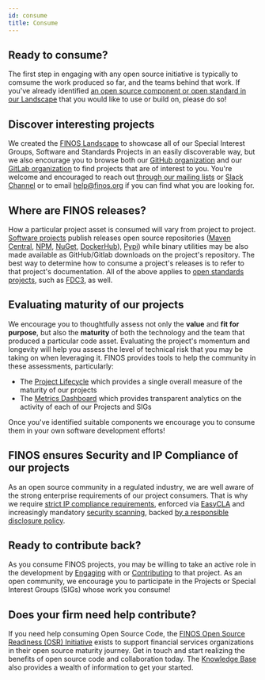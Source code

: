 ```yaml
---
id: consume
title: Consume
---
```


## Ready to consume?
The first step in engaging with any open source initiative is typically to comsume the work produced so far, and the teams behind that work. If you've already identified [an open source component or open standard in our Landscape](https://landscape.finos.org) that you would like to use or build on, please do so!

## Discover interesting projects
We created the [FINOS Landscape](https://landscape.finos.org) to showcase all of our Special Interest Groups, Software and Standards Projects in an easily discoverable way, but we also encourage you to browse both our [GitHub organization](https://github.com/finos) and our [GitLab organization](https://gitlab.com/finosfoundation/) to find projects that are of interest to you. You're welcome and encouraged to reach out [through our mailing lists](https://community.finos.org/docs/journey/engage#mailing-lists) or [Slack Channel](https://finos-lf.slack.com/messages/finos-community/) or to email [help@finos.org](mailto:help@finos.org) if you can find what you are looking for.

## Where are FINOS releases?
How a particular project asset is consumed will vary from project to project. [Software projects](https://community.finos.org/docs/governance/#open-source-software-projects) publish releases open source repositories ([Maven Central](https://search.maven.org/search?q=org.finos), [NPM](https://www.npmjs.com/search?q=finos), [NuGet](https://www.nuget.org/packages?q=finos), [DockerHub](https://hub.docker.com/u/finos)), [Pypi](https://pypi.org/user/finos/)) while binary utilities may be also made available as GitHub/Gitlab downloads on the project's repository. The best way to determine how to consume a project's releases is to refer to that project's documentation. All of the above applies to [open standards projects](/docs/governance/Standards-Projects/intro), such as [FDC3](https://fdc3.finos.org), as well. 

## Evaluating maturity of our projects 
We encourage you to thoughtfully assess not only the **value** and **fit for purpose**, but also the **maturity** of both the technology and the team that produced a particular code asset. Evaluating the project's momentum and longevity will help you assess the level of technical risk that you may be taking on when leveraging it. FINOS provides tools to help the community in these assessments, particularly:

- The [Project Lifecycle](/docs/governance/Software-Projects/project-lifecycle) which provides a single overall measure of the maturity of our projects
- The [Metrics Dashboard](https://metrics.finos.org) which provides transparent analytics on the activity of each of our Projects and SIGs

Once you've identified suitable components we encourage you to consume them in your own software development efforts! 

## FINOS ensures Security and IP Compliance of our projects
As an open source community in a regulated industry, we are well aware of the strong enterprise requirements of our project consumers. That is why we require [strict IP compliance requirements](https://community.finos.org/docs/governance/Software-Projects/contribution-compliance-requirements), enforced via [EasyCLA](https://community.finos.org/docs/governance/Software-Projects/easycla) and increasingly mandatory [security scanning](https://community.finos.org/docs/development-infrastructure/code-validation/whitesource), backed [by a responsible disclosure policy](https://community.finos.org/docs/governance/Software-Projects/cve-responsible-disclosure).

## Ready to contribute back?
As you consume FINOS projects, you may be willing to take an active role in the development by [Engaging](/docs/journey/engage) with or [Contributing](https://community.finos.org/docs/journey/participate/) to that project. As an open community, we encourage you to participate in the Projects or Special Interest Groups (SIGs) whose work you consume!

## Does your firm need help contribute?
If you need help consuming Open Source Code, the [FINOS Open Source Readiness (OSR) Initiative](https://www.finos.org/open-source-readiness) exists to support financial services organizations in their open source maturity journey. Get in touch and start realizing the benefits of open source code and collaboration today. The [Knowledge Base](https://www.finos.org/knowledge-base) also provides a wealth of information to get your started.
